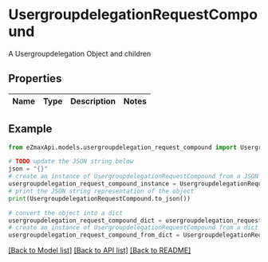 # UsergroupdelegationRequestCompound

A Usergroupdelegation Object and children

## Properties

Name | Type | Description | Notes
------------ | ------------- | ------------- | -------------

## Example

```python
from eZmaxApi.models.usergroupdelegation_request_compound import UsergroupdelegationRequestCompound

# TODO update the JSON string below
json = "{}"
# create an instance of UsergroupdelegationRequestCompound from a JSON string
usergroupdelegation_request_compound_instance = UsergroupdelegationRequestCompound.from_json(json)
# print the JSON string representation of the object
print(UsergroupdelegationRequestCompound.to_json())

# convert the object into a dict
usergroupdelegation_request_compound_dict = usergroupdelegation_request_compound_instance.to_dict()
# create an instance of UsergroupdelegationRequestCompound from a dict
usergroupdelegation_request_compound_from_dict = UsergroupdelegationRequestCompound.from_dict(usergroupdelegation_request_compound_dict)
```
[[Back to Model list]](../README.md#documentation-for-models) [[Back to API list]](../README.md#documentation-for-api-endpoints) [[Back to README]](../README.md)


